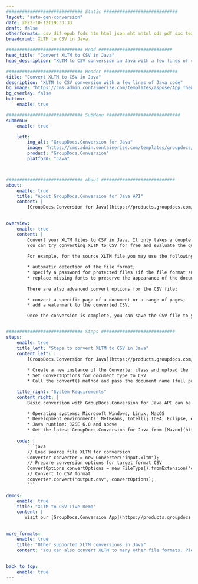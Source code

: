 ```yaml
---
############################# Static ############################
layout: "auto-gen-conversion"
date: 2022-10-12T19:33:33
draft: false
otherformats: csv dif epub fods htm html json mht mhtml ods pdf sxc tex tsv xlam xls xlsb xlsm xlsx xlt xltm xltx xml xps
breadcrumb: XLTM to CSV in Java

############################# Head ############################
head_title: "Convert XLTM to CSV in Java"
head_description: "XLTM to CSV conversion in Java with a few lines of code. Convert over 160 file formats using the GroupDocs document conversion API for Java"

############################# Header ############################
title: "Convert XLTM to CSV in Java"
description: "XLTM to CSV conversion with a few lines of Java code"
bg_image: "https://cms.admin.containerize.com/templates/aspose/App_Themes/V3/images/bg/header1.png"
bg_overlay: false
button:
    enable: true

############################# SubMenu ############################
submenu:
    enable: true

    left:
        img_alt: "GroupDocs.Conversion for Java"
        image: "https://cms.admin.containerize.com/templates/groupdocs/images/product-logos/90x90-noborder/groupdocs-conversion-java.png"
        product: "GroupDocs.Conversion"
        platform: "Java"



############################# About ############################
about:
    enable: true
    title: "About GroupDocs.Conversion for Java API"
    content: |
        [GroupDocs.Conversion for Java](https://products.groupdocs.com/conversion/java/) is an advanced file format conversion API for converting between popular image and document formats such as Microsoft Office, OpenDocument, PDF, HTML, email, CAD. and much more with just a few lines of code. The native API automatically detects the formats of the original documents and offers many options for customizing the converted documents. Along with the function of extracting information from a document, it also supports caching of the conversion results to the local disk by default. However, any type of cache storage can be supported by implementing the appropriate interfaces - Amazon S3, Dropbox, Google Drive, Windows Azure, Reddis, or any others.
    

overview:
    enable: true
    content: |
        Convert your XLTM files to CSV in Java. It only takes a couple of lines of Java code on any platform of your choice, such as Windows, Linux, macOS.
        You can try converting XLTM to CSV for free and evaluate the quality of the conversion results. Along with simple file conversion scripts, you can try more sophisticated options for loading the XLTM source file and storing the CSV output. 
        
        For example, for the source XLTM file you may use the following load options:

        * automatic detection of the file format;
        * specify a password for protected files (if the file format supports it);
        * replace missing fonts to preserve the appearance of the document.
        
        There are also advanced convert options for the CSV file:

        * convert a specific page of a document or a range of pages;
        * add a watermark to the converted CSV.

        Once the conversion is complete, you can save the CSV file to your local file path or to any third party storage such as FTP, Amazon S3, Google Drive, Dropbox etc. Please note - to convert XLTM to CSV, you do not need to install any additional software, such as MS Office, Open Office, Adobe Acrobat Reader etc.


############################# Steps ############################
steps:
    enable: true
    title_left: "Steps to convert XLTM to CSV in Java"
    content_left: |
        [GroupDocs.Conversion for Java](https://products.groupdocs.com/conversion/java/) allows developers to easily convert XLTM file to CSV with a few lines of code.
        
        * Create a new instance of the Converter class and upload the file XLTM with the full path
        * Set ConvertOptions for document type to CSV
        * Call the convert() method and pass the document name (full path) and format (CSV) as a parameter

    title_right: "System Requirements"
    content_right: |
        Basic conversion with GroupDocs.Conversion for Java API can be done with just a few lines of code. Our APIs are supported on all major platforms and operating systems. Before executing the code below, make sure you have the following prerequisites installed on your system.

        * Operating systems: Microsoft Windows, Linux, MacOS
        * Development environments: NetBeans, Intellij IDEA, Eclipse, etc.
        * Java runtime: J2SE 6.0 and above
        * Get the latest GroupDocs.Conversion for Java from [Maven](https://repository.groupdocs.com/webapp/#/artifacts/browse/tree/General/repo/com/groupdocs/groupdocs-conversion)
         
    code: |
        ```java    
        // Load source file XLTM for conversion
        Converter converter = new Converter("input.xltm");
        // Prepare conversion options for target format CSV
        ConvertOptions convertOptions = new FileType().fromExtension("csv").getConvertOptions();
        // Convert to CSV format
        converter.convert("output.csv", convertOptions);
        ```

demos:
    enable: true
    title: "XLTM to CSV Live Demo"
    content: |
       Visit our [GroupDocs.Conversion App](https://products.groupdocs.app/conversion/family) website and try XLTM to CSV conversion now. The free demo has the following benefits
          

more_formats:
    enable: true
    title: "Other supported XLTM conversions in Java"
    content: "You can also convert XLTM to many other file formats. Please see the list below."
       
       
back_to_top:
    enable: true
---
```

